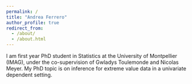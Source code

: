 ```yaml
---
permalink: /
title: "Andrea Ferrero"
author_profile: true
redirect_from: 
  - /about/
  - /about.html
---
```


I am first year PhD student in Statistics at the University of Montpellier (IMAG), under the co-supervision of Gwladys Toulemonde and Nicolas Meyer. My PhD topic is on inference for extreme value data in a univariate dependent setting.